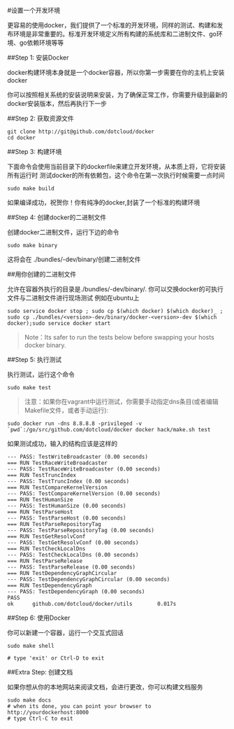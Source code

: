 #设置一个开发环境

更容易的使用docker，我们提供了一个标准的开发环境，同样的测试、构建和发布环境是非常重要的。标准开发环境定义所有构建的系统库和二进制文件、go环境、go依赖环境等等

##Step 1: 安装Docker

docker构建环境本身就是一个docker容器，所以你第一步需要在你的主机上安装docker

你可以按照相关系统的安装说明来安装，为了确保正常工作，你需要升级到最新的docker安装版本，然后再执行下一步

##Step 2: 获取资源文件

	git clone http://git@github.com/dotcloud/docker
	cd docker
	
##Step 3: 构建环境

下面命令会使用当前目录下的dockerfile来建立开发环境，从本质上将，它将安装所有运行时 测试docker的所有依赖包，这个命令在第一次执行时候需要一点时间

	sudo make build
	
如果编译成功，祝贺你！你有纯净的docker,封装了一个标准的构建环境

##Step 4: 创建docker的二进制文件

创建docker二进制文件，运行下边的命令

	sudo make binary
	
这将会在 ./bundles/<version>-dev/binary/创建二进制文件

##用你创建的二进制文件

允许在容器外执行的目录是./bundles/<version>-dev/binary/. 你可以交换docker的可执行文件与二进制文件进行现场测试 例如在ubuntu上

	sudo service docker stop ; sudo cp $(which docker) $(which docker)_ ; sudo cp ./bundles/<version>-dev/binary/docker-<version>-dev $(which docker);sudo service docker start

>Note：Its safer to run the tests below before swapping your hosts docker binary.

##Step 5: 执行测试

执行测试，运行这个命令

	sudo make test
	
>注意：如果你在vagrant中运行测试，你需要手动指定dns条目(或者编辑Makefile文件，或者手动运行):

	sudo docker run -dns 8.8.8.8 -privileged -v `pwd`:/go/src/github.com/dotcloud/docker docker hack/make.sh test

如果测试成功，输入的结构应该是这样的

	--- PASS: TestWriteBroadcaster (0.00 seconds)
	=== RUN TestRaceWriteBroadcaster
	--- PASS: TestRaceWriteBroadcaster (0.00 seconds)
	=== RUN TestTruncIndex
	--- PASS: TestTruncIndex (0.00 seconds)
	=== RUN TestCompareKernelVersion
	--- PASS: TestCompareKernelVersion (0.00 seconds)
	=== RUN TestHumanSize
	--- PASS: TestHumanSize (0.00 seconds)
	=== RUN TestParseHost
	--- PASS: TestParseHost (0.00 seconds)
	=== RUN TestParseRepositoryTag
	--- PASS: TestParseRepositoryTag (0.00 seconds)
	=== RUN TestGetResolvConf
	--- PASS: TestGetResolvConf (0.00 seconds)
	=== RUN TestCheckLocalDns
	--- PASS: TestCheckLocalDns (0.00 seconds)
	=== RUN TestParseRelease
	--- PASS: TestParseRelease (0.00 seconds)
	=== RUN TestDependencyGraphCircular
	--- PASS: TestDependencyGraphCircular (0.00 seconds)
	=== RUN TestDependencyGraph
	--- PASS: TestDependencyGraph (0.00 seconds)
	PASS
	ok      github.com/dotcloud/docker/utils        0.017s

##Step 6: 使用Docker

你可以新建一个容器，运行一个交互式回话

	sudo make shell
	
	# type 'exit' or Ctrl-D to exit

##Extra Step: 创建文档

如果你想从你的本地网站来阅读文档，会进行更改，你可以构建文档服务

    sudo make docs
	# when its done, you can point your browser to http://yourdockerhost:8000
    # type Ctrl-C to exit
